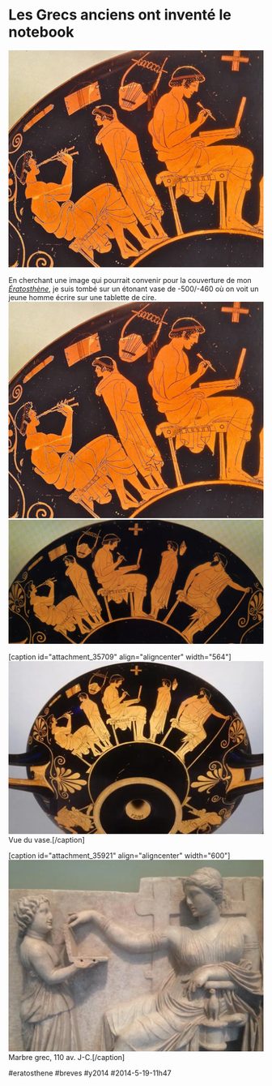 # Les Grecs anciens ont inventé le notebook

![](_i/tablet.webp)

En cherchant une image qui pourrait convenir pour la couverture de mon *[Ératosthène](../../page/eratosthene)*, je suis tombé sur un étonant vase de -500/-460 où on voit un jeune homme écrire sur une tablette de cire.
![L’homme de Douris, environ -500, Berlin, Staatliche Museen](_i/tablet.webp)
![Vue complète](_i/douris.webp)

[caption id="attachment\_35709" align="aligncenter" width="564"]![Vue du vase.](_i/vase.webp) Vue du vase.[/caption]

[caption id="attachment\_35921" align="aligncenter" width="600"]![Marbre grec, 110 av. J-C.](_i/rcomputer.webp) Marbre grec, 110 av. J-C.[/caption]

#eratosthene #breves #y2014 #2014-5-19-11h47
